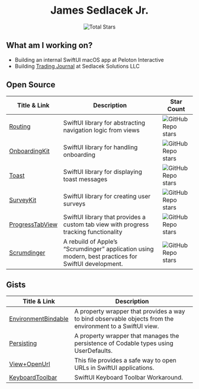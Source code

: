 <div align="center">
<h1>James Sedlacek Jr.</h1>

![Total Stars](https://github-readme-stats.vercel.app/api?username=JamesSedlacek&show_icons=true&hide=contribs&count_private=true&include_all_commits=true)

</div>

<div align="left">

## What am I working on?
  
- Building an internal SwiftUI macOS app at Peloton Interactive
- Building [Trading Journal](https://www.sedlacek-solutions.com/portfolio/trading-journal) at Sedlacek Solutions LLC

## Open Source

| Title & Link | Description | Star Count |
|-------------|------------|------------|
| [Routing](https://github.com/JamesSedlacek/Routing) | SwiftUI library for abstracting navigation logic from views | ![GitHub Repo stars](https://img.shields.io/github/stars/JamesSedlacek/Routing?style=social) |
| [OnboardingKit](https://github.com/JamesSedlacek/OnboardingKit) | SwiftUI library for handling onboarding | ![GitHub Repo stars](https://img.shields.io/github/stars/JamesSedlacek/OnboardingKit?style=social) |
| [Toast](https://github.com/Sedlacek-Solutions/Toast) | SwiftUI library for displaying toast messages | ![GitHub Repo stars](https://img.shields.io/github/stars/Sedlacek-Solutions/Toast?style=social) |
| [SurveyKit](https://github.com/Sedlacek-Solutions/SurveyKit) | SwiftUI library for creating user surveys | ![GitHub Repo stars](https://img.shields.io/github/stars/Sedlacek-Solutions/SurveyKit?style=social) |
| [ProgressTabView](https://github.com/Sedlacek-Solutions/ProgressTabView) | SwiftUI library that provides a custom tab view with progress tracking functionality | ![GitHub Repo stars](https://img.shields.io/github/stars/Sedlacek-Solutions/ProgressTabView?style=social) |
| [Scrumdinger](https://github.com/JamesSedlacek/Scrumdinger) | A rebuild of Apple’s “Scrumdinger” application using modern, best practices for SwiftUI development. | ![GitHub Repo stars](https://img.shields.io/github/stars/JamesSedlacek/Scrumdinger?style=social) |


## Gists

| Title & Link | Description |
|-------------|------------|
| [EnvironmentBindable](https://gist.github.com/JamesSedlacek/f41ee077570736f7096fb01bc85ffc73) | A property wrapper that provides a way to bind observable objects from the environment to a SwiftUI view. |
| [Persisting](https://gist.github.com/JamesSedlacek/8163d98a17308ed6b776f4c8a35ca523) | A property wrapper that manages the persistence of Codable types using UserDefaults. |
| [View+OpenUrl](https://gist.github.com/JamesSedlacek/c1d215bab0610b3d2c2aea062de5e565) | This file provides a safe way to open URLs in SwiftUI applications. |
| [KeyboardToolbar](https://gist.github.com/JamesSedlacek/2d0425319e2a854da8c51f4b05c9842a) | SwiftUI Keyboard Toolbar Workaround. |


